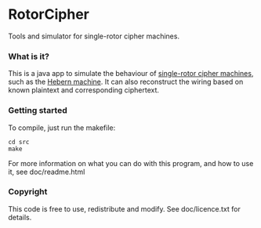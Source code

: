 RotorCipher
===========

Tools and simulator for single-rotor cipher machines.

### What is it?
This is a java app to simulate the behaviour of [single-rotor cipher machines](http://en.wikipedia.org/wiki/Rotor_machine), such as the [Hebern machine](http://en.wikipedia.org/wiki/Hebern_rotor_machine). It can also reconstruct the wiring based on known plaintext and corresponding ciphertext.

### Getting started
To compile, just run the makefile:

    cd src
    make

For more information on what you can do with this program, and how to use it, see doc/readme.html

### Copyright
This code is free to use, redistribute and modify. See doc/licence.txt for details.
